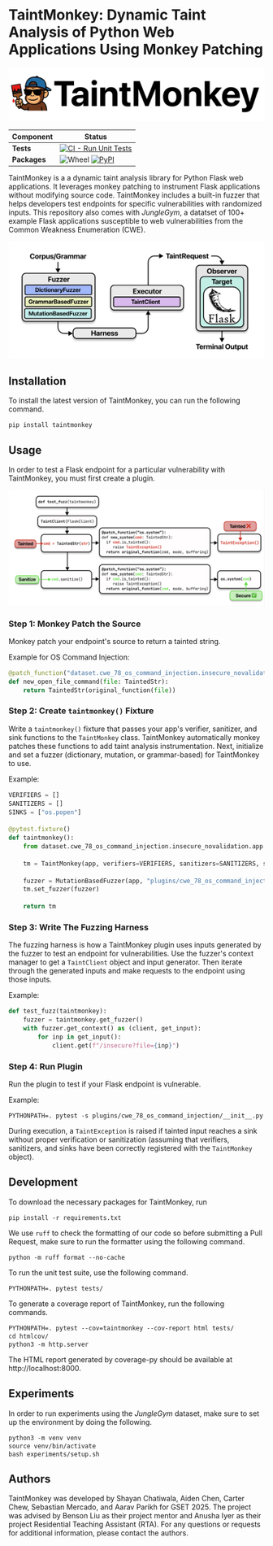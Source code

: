 # TaintMonkey: Dynamic Taint Analysis of Python Web Applications Using Monkey Patching

![TaintMonkey banner](https://raw.githubusercontent.com/bliutech/TaintMonkey/refs/heads/main/.github/taintmonkey_banner.png)

| **Component** | **Status** |
| ----------- | ----------------------------------------------------------------------------------------------------- |
| **Tests**   | [![CI - Run Unit Tests](https://github.com/bliutech/TaintMonkey/actions/workflows/test.yaml/badge.svg)](https://github.com/bliutech/TaintMonkey/actions) |
| **Packages** | ![Wheel](https://img.shields.io/pypi/wheel/taintmonkey.svg) [![PyPI](https://img.shields.io/pypi/v/taintmonkey.svg)](https://pypi.org/project/taintmonkey/) |

TaintMonkey is a a dynamic taint analysis library for Python Flask web applications. It leverages monkey patching to instrument Flask applications without modifying source code. TaintMonkey includes a built-in fuzzer that helps developers test endpoints for specific vulnerabilities with randomized inputs. This repository also comes with *JungleGym*, a datatset of 100+ example Flask applications susceptible to web vulnerabilities from the Common Weakness Enumeration (CWE). 

![TaintMonkey components](https://raw.githubusercontent.com/bliutech/TaintMonkey/refs/heads/main/.github/taintmonkey_components.png)

## Installation
To install the latest version of TaintMonkey, you can run the following command.

```
pip install taintmonkey
```

## Usage
In order to test a Flask endpoint for a particular vulnerability with TaintMonkey, you must first create a plugin.

![TaintMonkey dataflow](https://raw.githubusercontent.com/bliutech/TaintMonkey/refs/heads/main/.github/taintmonkey_dataflow.png)

### Step 1: Monkey Patch the Source
Monkey patch your endpoint's source to return a tainted string.

Example for OS Command Injection:
```python
@patch_function("dataset.cwe_78_os_command_injection.insecure_novalidation.app.open_file_command")
def new_open_file_command(file: TaintedStr):
    return TaintedStr(original_function(file))
```

### Step 2: Create `taintmonkey()` Fixture
Write a `taintmonkey()` fixture that passes your app's verifier, sanitizer, and sink functions to the `TaintMonkey` class. TaintMonkey automatically monkey patches these functions to add taint analysis instrumentation. Next, initialize and set a fuzzer (dictionary, mutation, or grammar-based) for TaintMonkey to use.

Example:
```python
VERIFIERS = []
SANITIZERS = []
SINKS = ["os.popen"]

@pytest.fixture()
def taintmonkey():
    from dataset.cwe_78_os_command_injection.insecure_novalidation.app import app

    tm = TaintMonkey(app, verifiers=VERIFIERS, sanitizers=SANITIZERS, sinks=SINKS)

    fuzzer = MutationBasedFuzzer(app, "plugins/cwe_78_os_command_injection/corpus.txt")
    tm.set_fuzzer(fuzzer)

    return tm
```

### Step 3: Write The Fuzzing Harness
The fuzzing harness is how a TaintMonkey plugin uses inputs generated by the fuzzer to test an endpoint for vulnerabilities. Use the fuzzer's context manager to get a `TaintClient` object and input generator. Then iterate through the generated inputs and make requests to the endpoint using those inputs.

Example:
```python
def test_fuzz(taintmonkey):
    fuzzer = taintmonkey.get_fuzzer()
    with fuzzer.get_context() as (client, get_input):
        for inp in get_input():
            client.get(f"/insecure?file={inp}")
```

### Step 4: Run Plugin
Run the plugin to test if your Flask endpoint is vulnerable.

Example:
```
PYTHONPATH=. pytest -s plugins/cwe_78_os_command_injection/__init__.py
```

During execution, a `TaintException` is raised if tainted input reaches a sink without proper verification or sanitization (assuming that verifiers, sanitizers, and sinks have been correctly registered with the `TaintMonkey` object).


## Development
To download the necessary packages for TaintMonkey, run
```
pip install -r requirements.txt
```

We use `ruff` to check the formatting of our code so before submitting a Pull Request, make sure to run the formatter using the following command.

```
python -m ruff format --no-cache
```

To run the unit test suite, use the following command.

```
PYTHONPATH=. pytest tests/
```

To generate a coverage report of TaintMonkey, run the following commands.

```
PYTHONPATH=. pytest --cov=taintmonkey --cov-report html tests/
cd htmlcov/
python3 -m http.server
```

The HTML report generated by coverage-py should be available at http://localhost:8000.

## Experiments
In order to run experiments using the *JungleGym* dataset, make sure to set up the environment by doing the following.

```
python3 -m venv venv
source venv/bin/activate
bash experiments/setup.sh
```

## Authors
TaintMonkey was developed by Shayan Chatiwala, Aiden Chen, Carter Chew, Sebastian Mercado, and Aarav Parikh for GSET 2025. The project was advised by Benson Liu as their project mentor and Anusha Iyer as their project Residential Teaching Assistant (RTA). For any questions or requests for additional information, please contact the authors.

